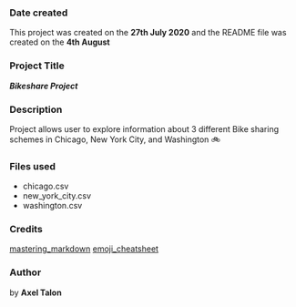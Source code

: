 ### Date created
This project was created on the **27th July 2020** and the README file was created on the **4th August**

### Project Title
**_Bikeshare Project_**

### Description
Project allows user to explore information about 3 different Bike sharing schemes in Chicago, New York City, and Washington :bike:

### Files used
* chicago.csv
* new_york_city.csv
* washington.csv

### Credits
[mastering_markdown](https://guides.github.com/features/mastering-markdown/)
[emoji_cheatsheet](https://github.com/ikatyang/emoji-cheat-sheet/blob/master/README.md)

### Author
by **Axel Talon**
